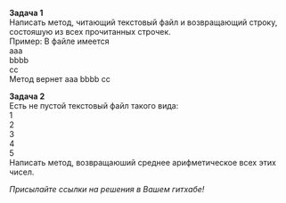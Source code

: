 **Задача 1**  
Написать метод, читающий текстовый файл и возвращающий строку, состояшую
из всех прочитанных строчек.   
Пример: В файле имеется    
aaa  
bbbb  
cc  
Метод вернет aaa bbbb cc

**Задача 2**   
Есть не пустой текстовый файл такого вида:  
1  
2  
3  
4  
5  
Написать метод, возвращаюший среднее арифметическое всех этих чисел.  



*Присылайте ссылки на решения в Вашем гитхабе!*







